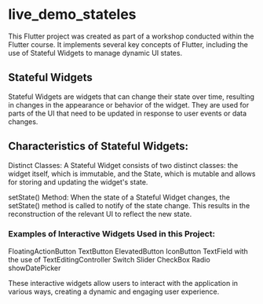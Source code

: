 # live_demo_stateles

This Flutter project was created as part of a workshop conducted within the Flutter course. It implements several key concepts of Flutter, including the use of Stateful Widgets to manage dynamic UI states.

## Stateful Widgets
Stateful Widgets are widgets that can change their state over time, resulting in changes in the appearance or behavior of the widget. They are used for parts of the UI that need to be updated in response to user events or data changes.

## Characteristics of Stateful Widgets:
Distinct Classes: A Stateful Widget consists of two distinct classes: the widget itself, which is immutable, and the State, which is mutable and allows for storing and updating the widget's state.

setState() Method: When the state of a Stateful Widget changes, the setState() method is called to notify of the state change. This results in the reconstruction of the relevant UI to reflect the new state.

### Examples of Interactive Widgets Used in this Project:
FloatingActionButton
TextButton
ElevatedButton
IconButton
TextField with the use of TextEditingController
Switch
Slider
CheckBox
Radio
showDatePicker

These interactive widgets allow users to interact with the application in various ways, creating a dynamic and engaging user experience.

